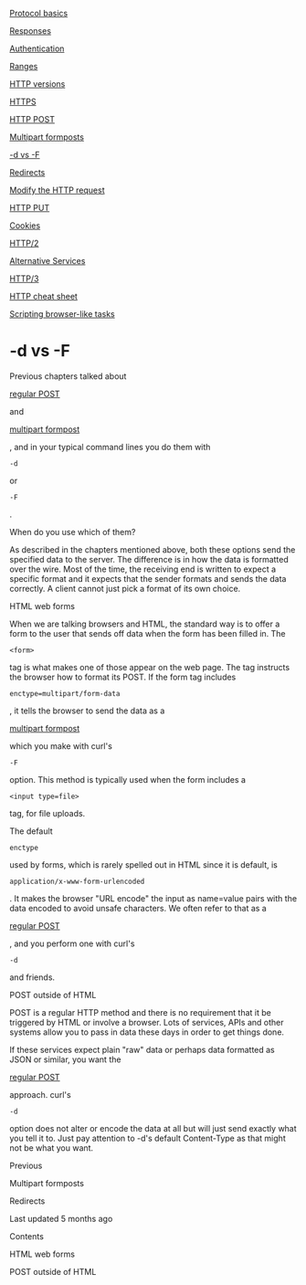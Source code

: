 <a href="basics.html" class="navButton-94f2579c--pageItemWithChildrenNested-2c5d8183--navButtonClickable-161b88ca">

<span class="text-4505230f--UIH300-2063425d--textContentFamily-49a318e1--navButtonLabel-14a4968f">Protocol basics</span>

</a>

<a href="response.html" class="navButton-94f2579c--pageItemWithChildrenNested-2c5d8183--navButtonClickable-161b88ca">

<span class="text-4505230f--UIH300-2063425d--textContentFamily-49a318e1--navButtonLabel-14a4968f">Responses</span>

</a>

<a href="auth.html" class="navButton-94f2579c--pageItemWithChildrenNested-2c5d8183--navButtonClickable-161b88ca">

<span class="text-4505230f--UIH300-2063425d--textContentFamily-49a318e1--navButtonLabel-14a4968f">Authentication</span>

</a>

<a href="ranges.html" class="navButton-94f2579c--pageItemWithChildrenNested-2c5d8183--navButtonClickable-161b88ca">

<span class="text-4505230f--UIH300-2063425d--textContentFamily-49a318e1--navButtonLabel-14a4968f">Ranges</span>

</a>

<a href="versions.html" class="navButton-94f2579c--pageItemWithChildrenNested-2c5d8183--navButtonClickable-161b88ca">

<span class="text-4505230f--UIH300-2063425d--textContentFamily-49a318e1--navButtonLabel-14a4968f">HTTP versions</span>

</a>

<a href="https.html" class="navButton-94f2579c--pageItemWithChildrenNested-2c5d8183--navButtonClickable-161b88ca">

<span class="text-4505230f--UIH300-2063425d--textContentFamily-49a318e1--navButtonLabel-14a4968f">HTTPS</span>

</a>

<a href="post.html" class="navButton-94f2579c--pageItemWithChildrenNested-2c5d8183--navButtonClickable-161b88ca">

<span class="text-4505230f--UIH300-2063425d--textContentFamily-49a318e1--navButtonLabel-14a4968f">HTTP POST</span>

</a>

<a href="multipart.html" class="navButton-94f2579c--pageItemWithChildrenNested-2c5d8183--navButtonClickable-161b88ca">

<span class="text-4505230f--UIH300-2063425d--textContentFamily-49a318e1--navButtonLabel-14a4968f">Multipart formposts</span>

</a>

<a href="postvspost.html" class="navButton-94f2579c--pageItemWithChildrenNested-2c5d8183--navButtonClickable-161b88ca--navButtonOpened-6a88552e">

<span class="text-4505230f--UIH300-2063425d--textContentFamily-49a318e1--navButtonLabel-14a4968f">-d vs -F</span>

</a>

<a href="redirects.html" class="navButton-94f2579c--pageItemWithChildrenNested-2c5d8183--navButtonClickable-161b88ca">

<span class="text-4505230f--UIH300-2063425d--textContentFamily-49a318e1--navButtonLabel-14a4968f">Redirects</span>

</a>

<a href="requests.html" class="navButton-94f2579c--pageItemWithChildrenNested-2c5d8183--navButtonClickable-161b88ca">

<span class="text-4505230f--UIH300-2063425d--textContentFamily-49a318e1--navButtonLabel-14a4968f">Modify the HTTP request</span>

</a>

<a href="put.html" class="navButton-94f2579c--pageItemWithChildrenNested-2c5d8183--navButtonClickable-161b88ca">

<span class="text-4505230f--UIH300-2063425d--textContentFamily-49a318e1--navButtonLabel-14a4968f">HTTP PUT</span>

</a>

<a href="cookies.html" class="navButton-94f2579c--pageItemWithChildrenNested-2c5d8183--navButtonClickable-161b88ca">

<span class="text-4505230f--UIH300-2063425d--textContentFamily-49a318e1--navButtonLabel-14a4968f">Cookies</span>

</a>

<a href="http2.html" class="navButton-94f2579c--pageItemWithChildrenNested-2c5d8183--navButtonClickable-161b88ca">

<span class="text-4505230f--UIH300-2063425d--textContentFamily-49a318e1--navButtonLabel-14a4968f">HTTP/2</span>

</a>

<a href="altsvc.html" class="navButton-94f2579c--pageItemWithChildrenNested-2c5d8183--navButtonClickable-161b88ca">

<span class="text-4505230f--UIH300-2063425d--textContentFamily-49a318e1--navButtonLabel-14a4968f">Alternative Services</span>

</a>

<a href="http3.html" class="navButton-94f2579c--pageItemWithChildrenNested-2c5d8183--navButtonClickable-161b88ca">

<span class="text-4505230f--UIH300-2063425d--textContentFamily-49a318e1--navButtonLabel-14a4968f">HTTP/3</span>

</a>

<a href="cheatsheet.html" class="navButton-94f2579c--pageItemWithChildrenNested-2c5d8183--navButtonClickable-161b88ca">

<span class="text-4505230f--UIH300-2063425d--textContentFamily-49a318e1--navButtonLabel-14a4968f">HTTP cheat sheet</span>

</a>

<a href="browserlike.html" class="navButton-94f2579c--pageItemWithChildrenNested-2c5d8183--navButtonClickable-161b88ca">

<span class="text-4505230f--UIH300-2063425d--textContentFamily-49a318e1--navButtonLabel-14a4968f">Scripting browser-like tasks</span>

</a>

# <span class="text-4505230f--DisplayH900-bfb998fa--textContentFamily-49a318e1">-d vs -F</span>

<span class="text-4505230f--UIH300-2063425d--textUIFamily-5ebd8e40--text-8ee2c8b2">

</span>

<span class="text-4505230f--UIH300-2063425d--textUIFamily-5ebd8e40--text-8ee2c8b2">

</span>

<span class="text-4505230f--TextH400-3033861f--textContentFamily-49a318e1">

<span data-key="f650df882bd34292898afa98a3296778">

<span data-offset-key="f650df882bd34292898afa98a3296778:0">Previous chapters talked about </span>

</span>

<a href="https://github.com/bagder/everything-curl/tree/ed220900f1918ae5c2da666c2402ab899b8c743e/http/http-post.md" class="link-a079aa82--primary-53a25e66--link-faf6c434">

<span data-key="57de74eb10344b49a043c295a62bbe4e">

<span data-offset-key="57de74eb10344b49a043c295a62bbe4e:0">regular POST</span>

</span>

</a>

<span data-key="342c6823f2c54e7db416f799dd463787">

<span data-offset-key="342c6823f2c54e7db416f799dd463787:0"> and </span>

</span>

<a href="https://github.com/bagder/everything-curl/tree/ed220900f1918ae5c2da666c2402ab899b8c743e/http/http-multipart.md" class="link-a079aa82--primary-53a25e66--link-faf6c434">

<span data-key="a83eb44c79c1487e813cd51579bda3e6">

<span data-offset-key="a83eb44c79c1487e813cd51579bda3e6:0">multipart formpost</span>

</span>

</a>

<span data-key="6cbd076d601641deb21c8bf9609610ad">

<span data-offset-key="6cbd076d601641deb21c8bf9609610ad:0">, and in your typical command lines you do them with </span>

<span data-offset-key="6cbd076d601641deb21c8bf9609610ad:1">`-d`</span>

<span data-offset-key="6cbd076d601641deb21c8bf9609610ad:2"> or </span>

<span data-offset-key="6cbd076d601641deb21c8bf9609610ad:3">`-F`</span>

<span data-offset-key="6cbd076d601641deb21c8bf9609610ad:4">.</span>

</span>

</span>

<span class="text-4505230f--TextH400-3033861f--textContentFamily-49a318e1">

<span data-key="8981eb09bf8b4fc0b54570990b843143">

<span data-offset-key="8981eb09bf8b4fc0b54570990b843143:0">When do you use which of them?</span>

</span>

</span>

<span class="text-4505230f--TextH400-3033861f--textContentFamily-49a318e1">

<span data-key="2bdc22600466413390f2c232fb6474dc">

<span data-offset-key="2bdc22600466413390f2c232fb6474dc:0">As described in the chapters mentioned above, both these options send the specified data to the server. The difference is in how the data is formatted over the wire. Most of the time, the receiving end is written to expect a specific format and it expects that the sender formats and sends the data correctly. A client cannot just pick a format of its own choice.</span>

</span>

</span>

<span class="text-4505230f--HeadingH700-04e1a2a3--textContentFamily-49a318e1">

<span data-key="3018207887c64379b4ac6f7ecfe60ef1">

<span data-offset-key="3018207887c64379b4ac6f7ecfe60ef1:0">HTML web forms</span>

</span>

</span>

<span class="text-4505230f--TextH400-3033861f--textContentFamily-49a318e1">

<span data-key="a11d490335a644ca8cbfdbbb20c93760">

<span data-offset-key="a11d490335a644ca8cbfdbbb20c93760:0">When we are talking browsers and HTML, the standard way is to offer a form to the user that sends off data when the form has been filled in. The </span>

<span data-offset-key="a11d490335a644ca8cbfdbbb20c93760:1">`<form>`</span>

<span data-offset-key="a11d490335a644ca8cbfdbbb20c93760:2"> tag is what makes one of those appear on the web page. The tag instructs the browser how to format its POST. If the form tag includes </span>

<span data-offset-key="a11d490335a644ca8cbfdbbb20c93760:3">`enctype=multipart/form-data`</span>

<span data-offset-key="a11d490335a644ca8cbfdbbb20c93760:4">, it tells the browser to send the data as a </span>

</span>

<a href="https://github.com/bagder/everything-curl/tree/ed220900f1918ae5c2da666c2402ab899b8c743e/http/http-multipart.md" class="link-a079aa82--primary-53a25e66--link-faf6c434">

<span data-key="e90a1a7362cb47249930a932f3828bc0">

<span data-offset-key="e90a1a7362cb47249930a932f3828bc0:0">multipart formpost</span>

</span>

</a>

<span data-key="71a5e6b2d44945ebb2351abcf2a04d10">

<span data-offset-key="71a5e6b2d44945ebb2351abcf2a04d10:0"> which you make with curl's </span>

<span data-offset-key="71a5e6b2d44945ebb2351abcf2a04d10:1">`-F`</span>

<span data-offset-key="71a5e6b2d44945ebb2351abcf2a04d10:2"> option. This method is typically used when the form includes a </span>

<span data-offset-key="71a5e6b2d44945ebb2351abcf2a04d10:3">`<input type=file>`</span>

<span data-offset-key="71a5e6b2d44945ebb2351abcf2a04d10:4"> tag, for file uploads.</span>

</span>

</span>

<span class="text-4505230f--TextH400-3033861f--textContentFamily-49a318e1">

<span data-key="20d146a9e8e045459da33c458cfbd380">

<span data-offset-key="20d146a9e8e045459da33c458cfbd380:0">The default </span>

<span data-offset-key="20d146a9e8e045459da33c458cfbd380:1">`enctype`</span>

<span data-offset-key="20d146a9e8e045459da33c458cfbd380:2"> used by forms, which is rarely spelled out in HTML since it is default, is </span>

<span data-offset-key="20d146a9e8e045459da33c458cfbd380:3">`application/x-www-form-urlencoded`</span>

<span data-offset-key="20d146a9e8e045459da33c458cfbd380:4">. It makes the browser "URL encode" the input as name=value pairs with the data encoded to avoid unsafe characters. We often refer to that as a </span>

</span>

<a href="https://github.com/bagder/everything-curl/tree/ed220900f1918ae5c2da666c2402ab899b8c743e/http/http-post.md" class="link-a079aa82--primary-53a25e66--link-faf6c434">

<span data-key="ec4dc757d15e4e3b919c3911581d3385">

<span data-offset-key="ec4dc757d15e4e3b919c3911581d3385:0">regular POST</span>

</span>

</a>

<span data-key="bced4d62ae1546ca87ad56b07fb6defc">

<span data-offset-key="bced4d62ae1546ca87ad56b07fb6defc:0">, and you perform one with curl's </span>

<span data-offset-key="bced4d62ae1546ca87ad56b07fb6defc:1">`-d`</span>

<span data-offset-key="bced4d62ae1546ca87ad56b07fb6defc:2"> and friends.</span>

</span>

</span>

<span class="text-4505230f--HeadingH700-04e1a2a3--textContentFamily-49a318e1">

<span data-key="6eb7b21fc2ca4ec391f548912bfd075d">

<span data-offset-key="6eb7b21fc2ca4ec391f548912bfd075d:0">POST outside of HTML</span>

</span>

</span>

<span class="text-4505230f--TextH400-3033861f--textContentFamily-49a318e1">

<span data-key="61d1ec2a546a4e3bb4df8736d6670c29">

<span data-offset-key="61d1ec2a546a4e3bb4df8736d6670c29:0">POST is a regular HTTP method and there is no requirement that it be triggered by HTML or involve a browser. Lots of services, APIs and other systems allow you to pass in data these days in order to get things done.</span>

</span>

</span>

<span class="text-4505230f--TextH400-3033861f--textContentFamily-49a318e1">

<span data-key="1141657a1cc24549ac7bdac246cf70f8">

<span data-offset-key="1141657a1cc24549ac7bdac246cf70f8:0">If these services expect plain "raw" data or perhaps data formatted as JSON or similar, you want the </span>

</span>

<a href="https://github.com/bagder/everything-curl/tree/ed220900f1918ae5c2da666c2402ab899b8c743e/http/http-post.md" class="link-a079aa82--primary-53a25e66--link-faf6c434">

<span data-key="f7dd6e2b0c564af8883278155690a5fa">

<span data-offset-key="f7dd6e2b0c564af8883278155690a5fa:0">regular POST</span>

</span>

</a>

<span data-key="050d2033d2934631920cd26b032a6ead">

<span data-offset-key="050d2033d2934631920cd26b032a6ead:0"> approach. curl's </span>

<span data-offset-key="050d2033d2934631920cd26b032a6ead:1">`-d`</span>

<span data-offset-key="050d2033d2934631920cd26b032a6ead:2"> option does not alter or encode the data at all but will just send exactly what you tell it to. Just pay attention to -d's default Content-Type as that might not be what you want.</span>

</span>

</span>

<a href="multipart.html" class="reset-3c756112--card-6570f064--whiteCard-fff091a4--cardPrevious-56a5e674">

</a>

<span class="text-4505230f--TextH200-a3425406--textContentFamily-49a318e1">Previous</span>

<span class="text-4505230f--UIH400-4e41e82a--textContentFamily-49a318e1">Multipart formposts</span>

<a href="redirects.html" class="reset-3c756112--card-6570f064--whiteCard-fff091a4--cardNext-19241c42">

</a>

<span class="text-4505230f--UIH400-4e41e82a--textContentFamily-49a318e1">Redirects</span>

<span class="text-4505230f--TextH200-a3425406--textContentFamily-49a318e1">Last updated 5 months ago</span>

<span class="text-4505230f--InfoH100-1e92e1d1--textContentFamily-49a318e1">Contents</span>

<a href="postvspost.html#html-web-forms" class="reset-3c756112--menuItem-aa02f6ec--menuItemLight-757d5235--menuItemInline-173bdf97--pageTocItem-f4427024">

</a>

<span class="text-4505230f--UIH300-2063425d--textContentFamily-49a318e1">

<span class="text-4505230f--UIH200-50ead35f--textContentFamily-49a318e1">HTML web forms</span>

</span>

<a href="postvspost.html#post-outside-of-html" class="reset-3c756112--menuItem-aa02f6ec--menuItemLight-757d5235--menuItemInline-173bdf97--pageTocItem-f4427024">

</a>

<span class="text-4505230f--UIH300-2063425d--textContentFamily-49a318e1">

<span class="text-4505230f--UIH200-50ead35f--textContentFamily-49a318e1">POST outside of HTML</span>

</span>
